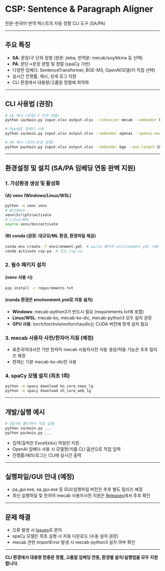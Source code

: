# CSP: Sentence & Paragraph Aligner

한문-한국어 번역 텍스트의 자동 정렬 CLI 도구 (SA/PA)

---

## 주요 특징

- **SA**: 문장/구 단위 정렬 (원문: jieba, 번역문: mecab/soy/kkma 등 선택)
- **PA**: 문단→문장 분할 및 정렬 (spaCy 기반)
- 다양한 임베더: SentenceTransformer, BGE-M3, OpenAI(모델/키 직접 선택)
- 실시간 진행률, 캐시, 상세 로그 지원
- CLI 환경에서 대용량/고품질 정렬에 최적화

---

## CLI 사용법 (권장)

```bash
# SA 예시 (문장/구 단위 정렬)
python sa/main.py input.xlsx output.xlsx --tokenizer mecab --embedder bge --min-tokens 2 --max-tokens 10

# OpenAI 임베더 사용
python sa/main.py input.xlsx output.xlsx --embedder openai --openai-model text-embedding-3-large --openai-api-key sk-xxxx

# PA 예시 (문단→문장 정렬)
python pa/main.py input.xlsx output.xlsx --embedder bge --max-length 180 --threshold 0.35
```

---

## 환경설정 및 설치 (SA/PA 임베딩 연동 완벽 지원)

### 1. 가상환경 생성 및 활성화

#### (A) venv (Windows/Linux/WSL)
```bash
python -m venv venv
# Windows
venv\Scripts\activate
# Linux/WSL
source venv/bin/activate
```

#### (B) conda (권장: 대규모/ML 환경, 환경파일 제공)
```bash
conda env create -f environment.yml  # pa/sa 폴더의 environment.yml 사용
conda activate csp-pa  # 또는 csp-sa
```

### 2. 필수 패키지 설치

#### (venv 사용 시)
```bash
pip install -r requirements.txt
```
#### (conda 환경은 environment.yml로 자동 설치)

- **Windows**: mecab-python3가 반드시 필요 (requirements.txt에 포함)
- **Linux/WSL**: mecab-ko, mecab-ko-dic, mecab-python3 모두 설치 권장
- **GPU 사용**: torch/torchvision/torchaudio는 CUDA 버전에 맞게 설치 필요

### 3. mecab 사용자 사전/한자어 지원 (예정)
- 표준국어대사전 기반 한자어 mecab 사용자사전 자동 생성/적용 기능은 추후 릴리즈 예정
- 현재는 기본 mecab-ko-dic만 사용

### 4. spaCy 모델 설치 (최초 1회)
```bash
python -m spacy download ko_core_news_lg
python -m spacy download zh_core_web_lg
```

---

## 개발/실행 예시

```bash
# SA/PA 폴더에서 직접 실행
python sa/main.py ...
python pa/main.py ...
```

- 입력/출력은 Excel(xlsx) 파일만 지원
- OpenAI 임베더 사용 시 모델명/키를 CLI 옵션으로 직접 입력
- 진행률/에러/로그는 CLI에 실시간 출력

---

## 실행파일/GUI 안내 (예정)
- pa_gui.exe, sa_gui.exe 등 GUI/실행파일 버전은 추후 별도 릴리즈 예정
- 최신 실행파일 및 한자어 mecab 사용자사전 지원은 [Releases](https://github.com/hw725/CSP/releases)에서 추후 확인

---

## 문제 해결
- 오류 발생 시 [Issues](https://github.com/hw725/CSP/issues)로 문의
- spaCy 모델은 최초 실행 시 자동 다운로드 (수동 설치 권장)
- mecab 관련 ImportError 발생 시 mecab-python3 설치 여부 확인

---

**CLI 환경에서 대용량 한중문 정렬, 고품질 임베딩 연동, 환경별 설치/실행법을 모두 지원합니다.**
